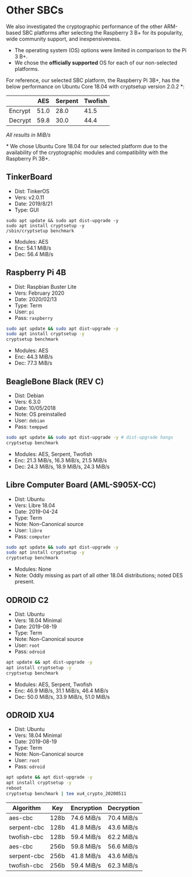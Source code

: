 # Other SBCs

We also investigated the cryptographic performance of the other ARM-based SBC platforms after selecting the Raspberry 3 B+ for its popularity, wide community support, and inexpensiveness.

- The operating system (OS) options were limited in comparison to the Pi 3 B+.
- We chose the **officially supported** OS for each of our non-selected platforms.

For reference, our selected SBC platform, the Raspberry Pi 3B+, has the below performance on Ubuntu Core 18.04 with cryptsetup version 2.0.2 \*:

|         | AES  | Serpent | Twofish |
|---------|------|---------|---------|
| Encrypt | 51.0 | 28.0    | 41.5    |
| Decrypt | 59.8 | 30.0    | 44.4    |

*All results in MiB/s*

\* We chose Ubuntu Core 18.04 for our selected platform due to the availability of the cryptographic modules and compatibility with the Raspberry Pi 3B+.

## TinkerBoard

- Dist: TinkerOS
- Vers: v2.0.11
- Date: 2019/8/21
- Type: GUI

```bash4
sudo apt update && sudo apt dist-upgrade -y
sudo apt install cryptsetup -y
/sbin/cryptsetup benchmark
```

- Modules: AES
- Enc: 54.1 MiB/s
- Dec: 56.4 MiB/s

## Raspberry Pi 4B

- Dist: Raspbian Buster Lite
- Vers: February 2020
- Date: 2020/02/13
- Type: Term
- User: `pi`
- Pass: `raspberry`

```bash
sudo apt update && sudo apt dist-upgrade -y
sudo apt install cryptsetup -y
cryptsetup benchmark
```

- Modules: AES
- Enc: 44.3 MiB/s
- Dec: 77.3 MiB/s

## BeagleBone Black (REV C)

- Dist: Debian
- Vers: 6.3.0
- Date: 10/05/2018
- Note: OS preinstalled
- User: `debian`
- Pass: `temppwd`

```bash
sudo apt update && sudo apt dist-upgrade -y # dist-upgrade hangs
cryptsetup benchmark
```

- Modules: AES, Serpent, Twofish
- Enc: 21.3 MiB/s, 16.3 MiB/s, 21.5 MiB/s
- Dec: 24.3 MiB/s, 18.9 MiB/s, 24.3 MiB/s

## Libre Computer Board (AML-S905X-CC)

- Dist: Ubuntu
- Vers: Libre 18.04
- Date: 2019-04-24
- Type: Term
- Note: Non-Canonical source
- User: `libre`
- Pass: `computer`

```bash
sudo apt update && sudo apt dist-upgrade -y
sudo apt install cryptsetup -y
cryptsetup benchmark
```

- Modules: None
- Note: Oddly missing as part of all other 18.04 distributions; noted DES present.

## ODROID C2

- Dist: Ubuntu
- Vers: 18.04 Minimal
- Date: 2019-08-19
- Type: Term
- Note: Non-Canonical source
- User: `root`
- Pass: `odroid`

```bash
apt update && apt dist-upgrade -y
apt install cryptsetup -y
cryptsetup benchmark
```

- Modules: AES, Serpent, Twofish
- Enc: 46.9 MiB/s, 31.1 MiB/s, 46.4 MiB/s
- Dec: 50.0 MiB/s, 33.9 MiB/s, 51.0 MiB/s

## ODROID XU4

- Dist: Ubuntu
- Vers: 18.04 Minimal
- Date: 2019-08-19
- Type: Term
- Note: Non-Canonical source
- User: `root`
- Pass: `odroid`

```bash
apt update && apt dist-upgrade -y
apt install cryptsetup -y
reboot
cryptsetup benchmark | tee xu4_crypto_20200511
```

| Algorithm   | Key  | Encryption | Decryption |
|-------------|------|------------|------------|
| aes-cbc     | 128b | 74.6 MiB/s | 70.4 MiB/s |
| serpent-cbc | 128b | 41.8 MiB/s | 43.6 MiB/s |
| twofish-cbc | 128b | 59.4 MiB/s | 62.2 MiB/s |
| aes-cbc     | 256b | 59.8 MiB/s | 56.6 MiB/s |
| serpent-cbc | 256b | 41.8 MiB/s | 43.6 MiB/s |
| twofish-cbc | 256b | 59.4 MiB/s | 62.3 MiB/s |